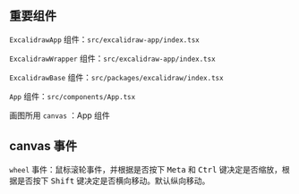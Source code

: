 ## 重要组件

`ExcalidrawApp` 组件：`src/excalidraw-app/index.tsx`

`ExcalidrawWrapper` 组件：`src/excalidraw-app/index.tsx`

`ExcalidrawBase` 组件：`src/packages/excalidraw/index.tsx`

`App` 组件：`src/components/App.tsx`

画图所用 `canvas` ：App 组件

## canvas 事件

`wheel` 事件：鼠标滚轮事件，并根据是否按下 <kbd>Meta</kbd> 和 <kbd>Ctrl</kbd> 键决定是否缩放，根据是否按下 <kbd>Shift</kbd> 键决定是否横向移动。默认纵向移动。

